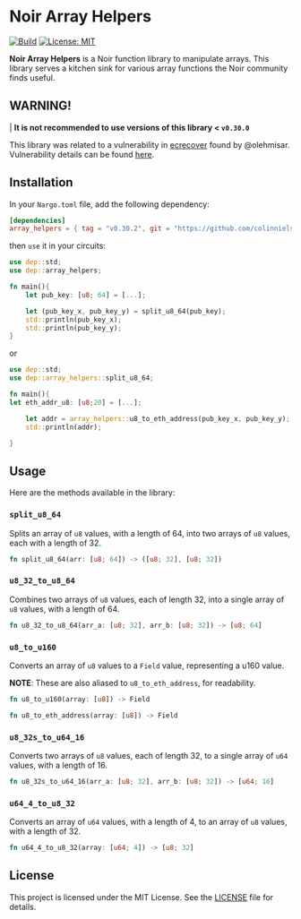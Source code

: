 # Noir Array Helpers

[![Build](https://github.com/colinnielsen/noir-array-helpers/actions/workflows/noir.yml/badge.svg)](https://github.com/colinnielsen/noir-array-helpers/actions/workflows/noir.yml)
[![License: MIT](https://img.shields.io/badge/License-MIT-yellow.svg)](https://opensource.org/licenses/MIT)

**Noir Array Helpers** is a Noir function library to manipulate arrays. This library serves a kitchen sink for various array functions the Noir community finds useful.

## WARNING!

| **It is not recommended to use versions of this library < `v0.30.0`**

This library was related to a vulnerability in [ecrecover](https://github.com/colinnielsen/ecrecover-noir) found by @olehmisar.
Vulnerability details can be found [here](https://gist.github.com/olehmisar/4cfe6128eaac2bfbe1fa8eb46f0116d6).

## Installation

In your `Nargo.toml` file, add the following dependency:

```toml
[dependencies]
array_helpers = { tag = "v0.30.2", git = "https://github.com/colinnielsen/noir-array-helpers" }
```

then `use` it in your circuits:

```rust
use dep::std;
use dep::array_helpers;

fn main(){
    let pub_key: [u8; 64] = [...];

    let (pub_key_x, pub_key_y) = split_u8_64(pub_key);
    std::println(pub_key_x);
    std::println(pub_key_y);
}
```

or

```rust
use dep::std;
use dep::array_helpers::split_u8_64;

fn main(){
let eth_addr_u8: [u8;20] = [...];

    let addr = array_helpers::u8_to_eth_address(pub_key_x, pub_key_y);
    std::println(addr);

}

```

## Usage

Here are the methods available in the library:

### `split_u8_64`

Splits an array of `u8` values, with a length of 64, into two arrays of `u8` values, each with a length of 32.

```rust
fn split_u8_64(arr: [u8; 64]) -> ([u8; 32], [u8; 32])
```

### `u8_32_to_u8_64`

Combines two arrays of `u8` values, each of length 32, into a single array of `u8` values, with a length of 64.

```rust
fn u8_32_to_u8_64(arr_a: [u8; 32], arr_b: [u8; 32]) -> [u8; 64]
```

### `u8_to_u160`

Converts an array of `u8` values to a `Field` value, representing a u160 value.

**NOTE**: These are also aliased to `u8_to_eth_address`, for readability.

```rust
fn u8_to_u160(array: [u8]) -> Field

fn u8_to_eth_address(array: [u8]) -> Field
```

### `u8_32s_to_u64_16`

Converts two arrays of `u8` values, each of length 32, to a single array of `u64` values, with a length of 16.

```rust
fn u8_32s_to_u64_16(arr_a: [u8; 32], arr_b: [u8; 32]) -> [u64; 16]
```

### `u64_4_to_u8_32`

Converts an array of `u64` values, with a length of 4, to an array of `u8` values, with a length of 32.

```rust
fn u64_4_to_u8_32(array: [u64; 4]) -> [u8; 32]
```

## License

This project is licensed under the MIT License. See the [LICENSE](https://github.com/colinnielsen/noir-array-helpers/blob/main/LICENSE) file for details.
